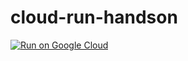 # cloud-run-handson

[![Run on Google Cloud](https://deploy.cloud.run/button.svg)](https://deploy.cloud.run)
